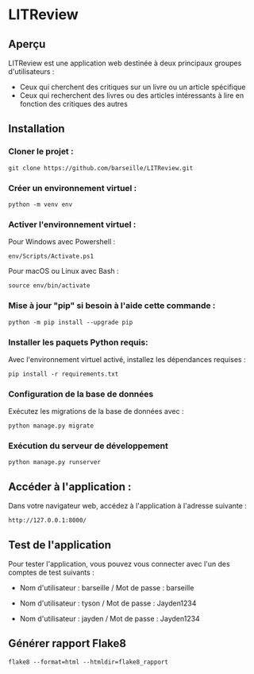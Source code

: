 # LITReview

## Aperçu

LITReview est une application web destinée à deux principaux groupes d'utilisateurs :

- Ceux qui cherchent des critiques sur un livre ou un article spécifique
- Ceux qui recherchent des livres ou des articles intéressants à lire en fonction des critiques des autres

## Installation

### Cloner le projet : 

```
git clone https://github.com/barseille/LITReview.git
```

### Créer un environnement virtuel : 

```
python -m venv env
```

### Activer l'environnement virtuel :

Pour Windows avec Powershell :

```
env/Scripts/Activate.ps1
```

Pour macOS ou Linux avec Bash :

```
source env/bin/activate

```

### Mise à jour "pip" si besoin à l'aide cette commande :

```
python -m pip install --upgrade pip
```

### Installer les paquets Python requis:

Avec l'environnement virtuel activé, installez les dépendances requises :

```
pip install -r requirements.txt
```

### Configuration de la base de données

Exécutez les migrations de la base de données avec :

```
python manage.py migrate
```

### Exécution du serveur de développement

```
python manage.py runserver
```

## Accéder à l'application : 

Dans votre navigateur web, accédez à l'application à l'adresse suivante :

```
http://127.0.0.1:8000/
```

## Test de l'application

Pour tester l'application, vous pouvez vous connecter avec l'un des comptes de test suivants :

- Nom d'utilisateur : barseille / Mot de passe : barseille

- Nom d'utilisateur : tyson / Mot de passe : Jayden1234

- Nom d'utilisateur : jayden / Mot de passe : Jayden1234

## Générer rapport Flake8

```
flake8 --format=html --htmldir=flake8_rapport
```